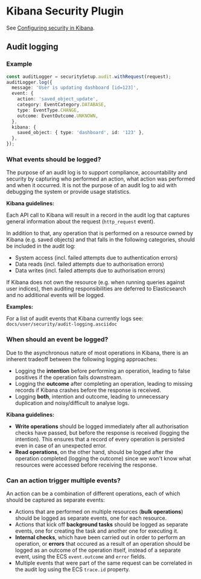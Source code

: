 # Kibana Security Plugin

See [Configuring security in
Kibana](https://www.elastic.co/guide/en/kibana/current/using-kibana-with-security.html).

## Audit logging

### Example

```typescript
const auditLogger = securitySetup.audit.withRequest(request);
auditLogger.log({
  message: 'User is updating dashboard [id=123]',
  event: {
    action: 'saved_object_update',
    category: EventCategory.DATABASE,
    type: EventType.CHANGE,
    outcome: EventOutcome.UNKNOWN,
  },
  kibana: {
    saved_object: { type: 'dashboard', id: '123' },
  },
});
```

### What events should be logged?

The purpose of an audit log is to support compliance, accountability and
security by capturing who performed an action, what action was performed and
when it occurred. It is not the purpose of an audit log to aid with debugging
the system or provide usage statistics.

**Kibana guidelines:**

Each API call to Kibana will result in a record in the audit log that captures
general information about the request (`http_request` event).

In addition to that, any operation that is performed on a resource owned by
Kibana (e.g. saved objects) and that falls in the following categories, should
be included in the audit log:

- System access (incl. failed attempts due to authentication errors)
- Data reads (incl. failed attempts due to authorisation errors)
- Data writes (incl. failed attempts due to authorisation errors)

If Kibana does not own the resource (e.g. when running queries against user
indices), then auditing responsibilities are deferred to Elasticsearch and no
additional events will be logged.

**Examples:**

For a list of audit events that Kibana currently logs see:
`docs/user/security/audit-logging.asciidoc`

### When should an event be logged?

Due to the asynchronous nature of most operations in Kibana, there is an
inherent tradeoff between the following logging approaches:

- Logging the **intention** before performing an operation, leading to false
  positives if the operation fails downstream.
- Logging the **outcome** after completing an operation, leading to missing
  records if Kibana crashes before the response is received.
- Logging **both**, intention and outcome, leading to unnecessary duplication
  and noisy/difficult to analyse logs.

**Kibana guidelines:**

- **Write operations** should be logged immediately after all authorisation
  checks have passed, but before the response is received (logging the
  intention). This ensures that a record of every operation is persisted even in
  case of an unexpected error.
- **Read operations**, on the other hand, should be logged after the operation
  completed (logging the outcome) since we won't know what resources were
  accessed before receiving the response.

### Can an action trigger multiple events?

An action can be a combination of different operations, each of which should be
captured as separate events:

- Actions that are performed on multiple resources (**bulk operations**) should
  be logged as separate events, one for each resource.
- Actions that kick off **background tasks** should be logged as separate
  events, one for creating the task and another one for executing it.
- **Internal checks**, which have been carried out in order to perform an
  operation, or **errors** that occured as a result of an operation should be
  logged as an outcome of the operation itself, instead of a separate event,
  using the ECS `event.outcome` and `error` fields.
- Multiple events that were part of the same request can be correlated in the
  audit log using the ECS `trace.id` property.
